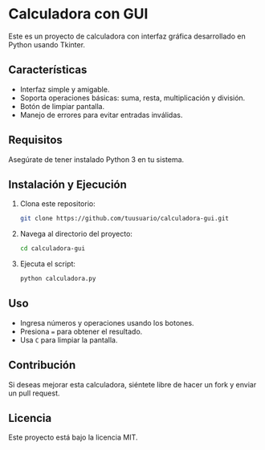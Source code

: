 # Calculadora con GUI

Este es un proyecto de calculadora con interfaz gráfica desarrollado en Python usando Tkinter.

## Características
- Interfaz simple y amigable.
- Soporta operaciones básicas: suma, resta, multiplicación y división.
- Botón de limpiar pantalla.
- Manejo de errores para evitar entradas inválidas.

## Requisitos
Asegúrate de tener instalado Python 3 en tu sistema.

## Instalación y Ejecución
1. Clona este repositorio:
   ```sh
   git clone https://github.com/tuusuario/calculadora-gui.git
   ```
2. Navega al directorio del proyecto:
   ```sh
   cd calculadora-gui
   ```
3. Ejecuta el script:
   ```sh
   python calculadora.py
   ```

## Uso
- Ingresa números y operaciones usando los botones.
- Presiona `=` para obtener el resultado.
- Usa `C` para limpiar la pantalla.

## Contribución
Si deseas mejorar esta calculadora, siéntete libre de hacer un fork y enviar un pull request.

## Licencia
Este proyecto está bajo la licencia MIT.


